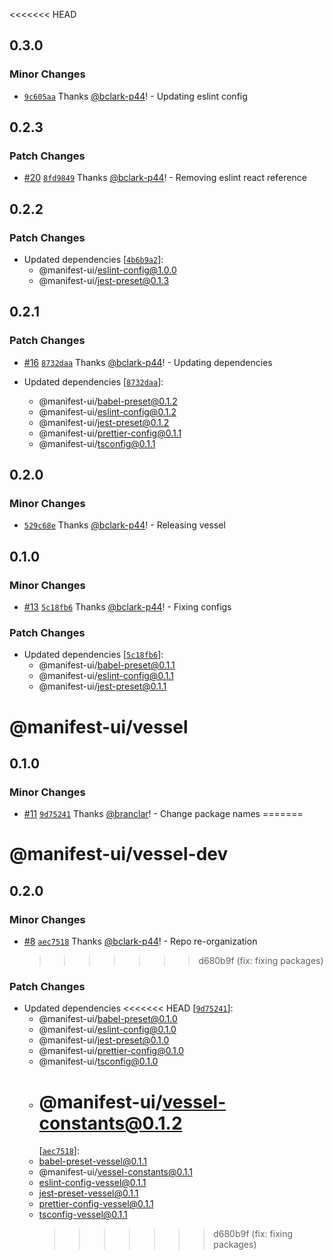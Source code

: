 <<<<<<< HEAD

## 0.3.0

### Minor Changes

- [`9c605aa`](https://github.com/project44/vessel/commit/9c605aa70fa2992c06c6cb5d623c362590bdc9a3)
  Thanks [@bclark-p44](https://github.com/bclark-p44)! - Updating eslint config

## 0.2.3

### Patch Changes

- [#20](https://github.com/project44/vessel/pull/20)
  [`8fd9849`](https://github.com/project44/vessel/commit/8fd9849c60331f8f5ec5b72d1dca827812c1c7b2)
  Thanks [@bclark-p44](https://github.com/bclark-p44)! - Removing eslint react reference

## 0.2.2

### Patch Changes

- Updated dependencies
  [[`4b6b9a2`](https://github.com/project44/vessel/commit/4b6b9a22fad4bddca482f84fc3f8c6f026e69b55)]:
  - @manifest-ui/eslint-config@1.0.0
  - @manifest-ui/jest-preset@0.1.3

## 0.2.1

### Patch Changes

- [#16](https://github.com/project44/vessel/pull/16)
  [`8732daa`](https://github.com/project44/vessel/commit/8732daa7af30b297b10a43152ba4ea6678fa6935)
  Thanks [@bclark-p44](https://github.com/bclark-p44)! - Updating dependencies

- Updated dependencies
  [[`8732daa`](https://github.com/project44/vessel/commit/8732daa7af30b297b10a43152ba4ea6678fa6935)]:
  - @manifest-ui/babel-preset@0.1.2
  - @manifest-ui/eslint-config@0.1.2
  - @manifest-ui/jest-preset@0.1.2
  - @manifest-ui/prettier-config@0.1.1
  - @manifest-ui/tsconfig@0.1.1

## 0.2.0

### Minor Changes

- [`529c68e`](https://github.com/project44/vessel/commit/529c68ee688ba6b22ec7401ece4f4e470206e820)
  Thanks [@bclark-p44](https://github.com/bclark-p44)! - Releasing vessel

## 0.1.0

### Minor Changes

- [#13](https://github.com/project44/vessel/pull/13)
  [`5c18fb6`](https://github.com/project44/vessel/commit/5c18fb64520d1ab05d7f01cf6038df78ac6c7171)
  Thanks [@bclark-p44](https://github.com/bclark-p44)! - Fixing configs

### Patch Changes

- Updated dependencies
  [[`5c18fb6`](https://github.com/project44/vessel/commit/5c18fb64520d1ab05d7f01cf6038df78ac6c7171)]:
  - @manifest-ui/babel-preset@0.1.1
  - @manifest-ui/eslint-config@0.1.1
  - @manifest-ui/jest-preset@0.1.1

# @manifest-ui/vessel

## 0.1.0

### Minor Changes

- [#11](https://github.com/project44/vessel/pull/11)
  [`9d75241`](https://github.com/project44/vessel/commit/9d752412a1ee1adfb52c6393b4323ef969ca5dfe)
  Thanks [@branclar](https://github.com/branclar)! - Change package names =======

# @manifest-ui/vessel-dev

## 0.2.0

### Minor Changes

- [#8](https://github.com/project44/vessel/pull/8)
  [`aec7518`](https://github.com/project44/vessel/commit/aec75181429d6ab16d08a34ee37b184bde49cd24)
  Thanks [@bclark-p44](https://github.com/bclark-p44)! - Repo re-organization
  > > > > > > > d680b9f (fix: fixing packages)

### Patch Changes

- Updated dependencies <<<<<<< HEAD
  [[`9d75241`](https://github.com/project44/vessel/commit/9d752412a1ee1adfb52c6393b4323ef969ca5dfe)]:
  - @manifest-ui/babel-preset@0.1.0
  - @manifest-ui/eslint-config@0.1.0
  - @manifest-ui/jest-preset@0.1.0
  - @manifest-ui/prettier-config@0.1.0
  - @manifest-ui/tsconfig@0.1.0
  - # @manifest-ui/vessel-constants@0.1.2
    [[`aec7518`](https://github.com/project44/vessel/commit/aec75181429d6ab16d08a34ee37b184bde49cd24)]:
  - babel-preset-vessel@0.1.1
  - @manifest-ui/vessel-constants@0.1.1
  - eslint-config-vessel@0.1.1
  - jest-preset-vessel@0.1.1
  - prettier-config-vessel@0.1.1
  - tsconfig-vessel@0.1.1
    > > > > > > > d680b9f (fix: fixing packages)
